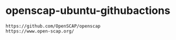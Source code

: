 # openscap-ubuntu-githubactions

~~~~
https://github.com/OpenSCAP/openscap
https://www.open-scap.org/
~~~~